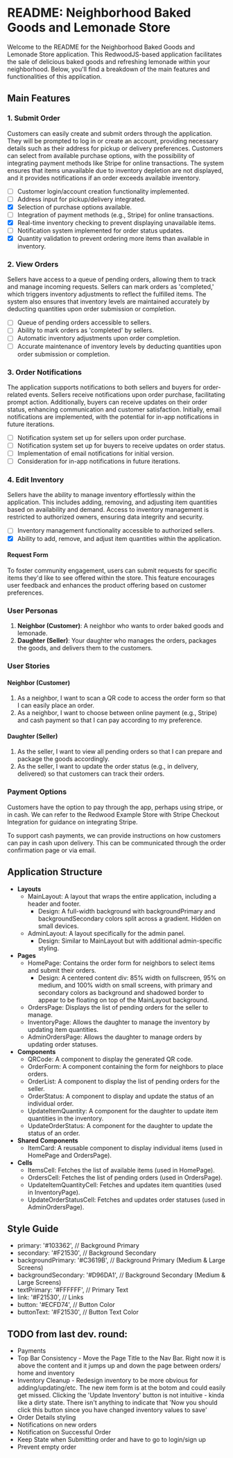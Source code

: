 # README: Neighborhood Baked Goods and Lemonade Store

Welcome to the README for the Neighborhood Baked Goods and Lemonade Store application. This RedwoodJS-based application facilitates the sale of delicious baked goods and refreshing lemonade within your neighborhood. Below, you'll find a breakdown of the main features and functionalities of this application.

## Main Features

### 1. Submit Order

Customers can easily create and submit orders through the application. They will be prompted to log in or create an account, providing necessary details such as their address for pickup or delivery preferences. Customers can select from available purchase options, with the possibility of integrating payment methods like Stripe for online transactions. The system ensures that items unavailable due to inventory depletion are not displayed, and it provides notifications if an order exceeds available inventory.


- [ ] Customer login/account creation functionality implemented.
- [ ] Address input for pickup/delivery integrated.
- [x] Selection of purchase options available.
- [ ] Integration of payment methods (e.g., Stripe) for online transactions.
- [x] Real-time inventory checking to prevent displaying unavailable items.
- [ ] Notification system implemented for order status updates.
- [x] Quantity validation to prevent ordering more items than available in inventory.

### 2. View Orders

Sellers have access to a queue of pending orders, allowing them to track and manage incoming requests. Sellers can mark orders as 'completed,' which triggers inventory adjustments to reflect the fulfilled items. The system also ensures that inventory levels are maintained accurately by deducting quantities upon order submission or completion.

- [ ] Queue of pending orders accessible to sellers.
- [ ] Ability to mark orders as 'completed' by sellers.
- [ ] Automatic inventory adjustments upon order completion.
- [ ] Accurate maintenance of inventory levels by deducting quantities upon order submission or completion.

### 3. Order Notifications

The application supports notifications to both sellers and buyers for order-related events. Sellers receive notifications upon order purchase, facilitating prompt action. Additionally, buyers can receive updates on their order status, enhancing communication and customer satisfaction. Initially, email notifications are implemented, with the potential for in-app notifications in future iterations.

- [ ] Notification system set up for sellers upon order purchase.
- [ ] Notification system set up for buyers to receive updates on order status.
- [ ] Implementation of email notifications for initial version.
- [ ] Consideration for in-app notifications in future iterations.

### 4. Edit Inventory

Sellers have the ability to manage inventory effortlessly within the application. This includes adding, removing, and adjusting item quantities based on availability and demand. Access to inventory management is restricted to authorized owners, ensuring data integrity and security.

- [ ] Inventory management functionality accessible to authorized sellers.
- [x] Ability to add, remove, and adjust item quantities within the application.

#### Request Form

To foster community engagement, users can submit requests for specific items they'd like to see offered within the store. This feature encourages user feedback and enhances the product offering based on customer preferences.

### User Personas

1. **Neighbor (Customer)**: A neighbor who wants to order baked goods and lemonade.
2. **Daughter (Seller)**: Your daughter who manages the orders, packages the goods, and delivers them to the customers.

### User Stories

#### Neighbor (Customer)

1. As a neighbor, I want to scan a QR code to access the order form so that I can easily place an order.
2. As a neighbor, I want to choose between online payment (e.g., Stripe) and cash payment so that I can pay according to my preference.

#### Daughter (Seller)

1. As the seller, I want to view all pending orders so that I can prepare and package the goods accordingly.
2. As the seller, I want to update the order status (e.g., in delivery, delivered) so that customers can track their orders.

### Payment Options

Customers have the option to pay through the app, perhaps using stripe, or in cash. We can refer to the Redwood Example Store with Stripe Checkout Integration for guidance on integrating Stripe.

To support cash payments, we can provide instructions on how customers can pay in cash upon delivery. This can be communicated through the order confirmation page or via email.

## Application Structure

- **Layouts**
  - MainLayout: A layout that wraps the entire application, including a header and footer.
    - Design: A full-width background with backgroundPrimary and backgroundSecondary colors split across a gradient. Hidden on small devices.
  - AdminLayout: A layout specifically for the admin panel.
    - Design: Similar to MainLayout but with additional admin-specific styling.
- **Pages**
  - HomePage: Contains the order form for neighbors to select items and submit their orders.
    - Design: A centered content div: 85% width on fullscreen, 95% on medium, and 100% width on small screens, with primary and secondary colors as background and shadowed border to appear to be floating on top of the MainLayout background.
  - OrdersPage: Displays the list of pending orders for the seller to manage.
  - InventoryPage: Allows the daughter to manage the inventory by updating item quantities.
  - AdminOrdersPage: Allows the daughter to manage orders by updating order statuses.
- **Components**
  - QRCode: A component to display the generated QR code.
  - OrderForm: A component containing the form for neighbors to place orders.
  - OrderList: A component to display the list of pending orders for the seller.
  - OrderStatus: A component to display and update the status of an individual order.
  - UpdateItemQuantity: A component for the daughter to update item quantities in the inventory.
  - UpdateOrderStatus: A component for the daughter to update the status of an order.
- **Shared Components**
  - ItemCard: A reusable component to display individual items (used in HomePage and OrdersPage).
- **Cells**
  - ItemsCell: Fetches the list of available items (used in HomePage).
  - OrdersCell: Fetches the list of pending orders (used in OrdersPage).
  - UpdateItemQuantityCell: Fetches and updates item quantities (used in InventoryPage).
  - UpdateOrderStatusCell: Fetches and updates order statuses (used in AdminOrdersPage).


## Style Guide

- primary: '#103362', // Background Primary
- secondary: '#F21530', // Background Secondary
- backgroundPrimary: '#C3619B', // Background Primary (Medium & Large Screens)
- backgroundSecondary: '#D96DA1', // Background Secondary (Medium & Large Screens)
- textPrimary: '#FFFFFF', // Primary Text
- link: '#F21530', // Links
- button: '#ECFD74', // Button Color
- buttonText: '#F21530', // Button Text Color


## TODO from last dev. round:

- Payments
- Top Bar Consistency - Move the Page Title to the Nav Bar. Right now it is above the content and it jumps up and down the page between orders/ home and inventory
- Inventory Cleanup - Redesign inventory to be more obvious for adding/updating/etc. The new item form is at the botom and could easily get missed. Clicking the 'Update Inventory' button is not intuitive - kinda like a dirty state. There isn't anything to indicate that 'Now you should click this button since you have changed inventory values to save'
- Order Details styling
- Notifications on new orders
- Notification on Successful Order
- Keep State when Submitting order and have to go to login/sign up
- Prevent empty order
